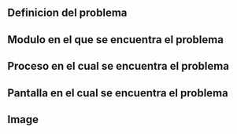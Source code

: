 ## Definicion del problema

## Modulo en el que se encuentra el problema

## Proceso en el cual se encuentra el problema

## Pantalla en el cual se encuentra el problema

## Image
